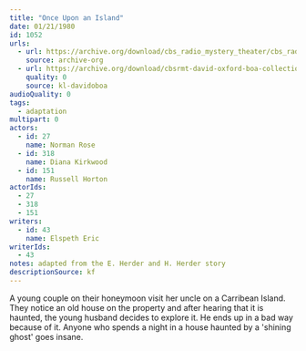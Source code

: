```yaml
---
title: "Once Upon an Island"
date: 01/21/1980
id: 1052
urls: 
  - url: https://archive.org/download/cbs_radio_mystery_theater/cbs_radio_mystery_theater-1051-1100.zip/cbs_radio_mystery_theater-1051-1100%2Fcbsrmt_1052_once_upon_an_island.mp3
    source: archive-org
  - url: https://archive.org/download/cbsrmt-david-oxford-boa-collection/CBSRMT-800121-1052-Once-Upon-an-Island-(128-48)_WBBM-JE-{BoA}.mp3
    quality: 0
    source: kl-davidoboa
audioQuality: 0
tags: 
  - adaptation
multipart: 0
actors:  
  - id: 27
    name: Norman Rose  
  - id: 318
    name: Diana Kirkwood  
  - id: 151
    name: Russell Horton
actorIds:  
  - 27  
  - 318  
  - 151
writers:  
  - id: 43
    name: Elspeth Eric
writerIds:  
  - 43
notes: adapted from the E. Herder and H. Herder story
descriptionSource: kf
---
```

A young couple on their honeymoon visit her uncle on a Carribean Island. They notice an old house on the property and after hearing that it is haunted, the young husband decides to explore it. He ends up in a bad way because of it. Anyone who spends a night in a house haunted by a 'shining ghost' goes insane.